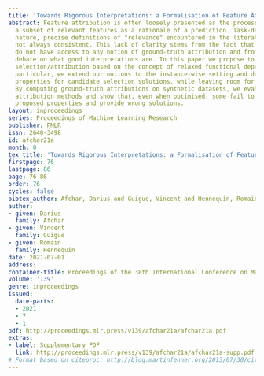 ```yaml
---
title: 'Towards Rigorous Interpretations: a Formalisation of Feature Attribution'
abstract: Feature attribution is often loosely presented as the process of selecting
  a subset of relevant features as a rationale of a prediction. Task-dependent by
  nature, precise definitions of "relevance" encountered in the literature are however
  not always consistent. This lack of clarity stems from the fact that we usually
  do not have access to any notion of ground-truth attribution and from a more general
  debate on what good interpretations are. In this paper we propose to formalise feature
  selection/attribution based on the concept of relaxed functional dependence. In
  particular, we extend our notions to the instance-wise setting and derive necessary
  properties for candidate selection solutions, while leaving room for task-dependence.
  By computing ground-truth attributions on synthetic datasets, we evaluate many state-of-the-art
  attribution methods and show that, even when optimised, some fail to verify the
  proposed properties and provide wrong solutions.
layout: inproceedings
series: Proceedings of Machine Learning Research
publisher: PMLR
issn: 2640-3498
id: afchar21a
month: 0
tex_title: 'Towards Rigorous Interpretations: a Formalisation of Feature Attribution'
firstpage: 76
lastpage: 86
page: 76-86
order: 76
cycles: false
bibtex_author: Afchar, Darius and Guigue, Vincent and Hennequin, Romain
author:
- given: Darius
  family: Afchar
- given: Vincent
  family: Guigue
- given: Romain
  family: Hennequin
date: 2021-07-01
address:
container-title: Proceedings of the 38th International Conference on Machine Learning
volume: '139'
genre: inproceedings
issued:
  date-parts:
  - 2021
  - 7
  - 1
pdf: http://proceedings.mlr.press/v139/afchar21a/afchar21a.pdf
extras:
- label: Supplementary PDF
  link: http://proceedings.mlr.press/v139/afchar21a/afchar21a-supp.pdf
# Format based on citeproc: http://blog.martinfenner.org/2013/07/30/citeproc-yaml-for-bibliographies/
---
```

